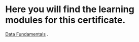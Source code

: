 # Here you will find the learning modules for this certificate.

[Data Fundamentals](https://learn.microsoft.com/api/achievements/share/es-es/AbrahamJimenezReyes-6598/QD5L756E?sharingId=7F188E6B15A94719) .
